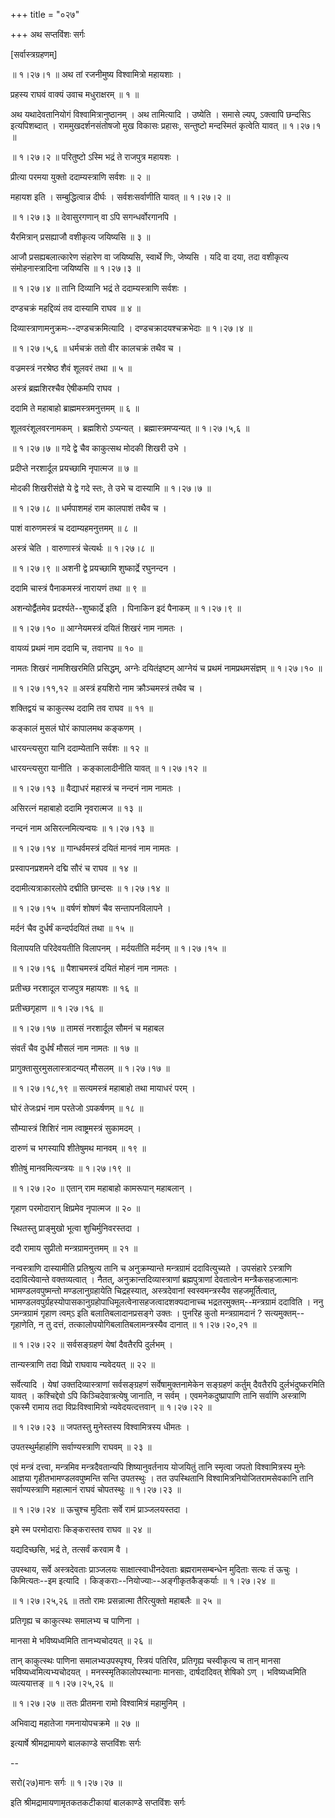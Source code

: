 +++
title = "०२७"

+++
अथ सप्तविंशः सर्गः  

\[सर्वास्त्रग्रहणम्\]  

 ॥ १।२७।१ ॥ अथ तां रजनीमुष्य विश्वामित्रो महायशाः ।  

प्रहस्य राघवं वाक्यं उवाच मधुराक्षरम्  ॥  १  ॥   

अथ यथादेवतानियोगं विश्वामित्रानुष्ठानम् । अथ तामित्यादि । उष्येति । समासे ल्यप्, ऽक्त्वापि छन्दसिऽ इत्यपिशब्दात् । राममुखदर्शनसंतोषजो मुख विकासः प्रहासः, सन्तुष्टो मन्दस्मितं कृत्वेति यावत् ॥ १।२७।१ ॥   

 ॥ १।२७।२ ॥ परितुष्टो ऽस्मि भद्रं ते राजपुत्र महायशः ।  

प्रीत्या परमया युक्तो ददाम्यस्त्राणि सर्वशः  ॥  २  ॥   

महायश इति । सम्बुद्धित्वान्न दीर्घः । सर्वशःसर्वाणीति यावत् ॥ १।२७।२ ॥   

 ॥ १।२७।३ ॥ देवासुरगणान् वा ऽपि सगन्धर्वोरगानपि ।  

यैरमित्रान् प्रसह्याजौ वशीकृत्य जयिष्यसि  ॥  ३  ॥   

आजौ प्रसह्यबलात्कारेण संहारेण वा जयिष्यसि, स्वार्थे णिः, जेष्यसि । यदि वा दया, तदा वशीकृत्य संमोहनास्त्रादिना जयिष्यसि ॥ १।२७।३ ॥   

 ॥ १।२७।४ ॥ तानि दिव्यानि भद्रं ते ददाम्यस्त्राणि सर्वशः ।  

दण्डचक्रं महद्दिव्यं तव दास्यामि राघव  ॥  ४  ॥   

दिव्यास्त्राणामनुक्रमः--दण्डचक्रमित्यादि । दण्डचक्रादयश्चक्रभेदाः ॥ १।२७।४ ॥   

 ॥ १।२७।५,६ ॥ धर्मचक्रं ततो वीर कालचक्रं तथैव च ।  

वज्रमस्त्रं नरश्रेष्ठ शैवं शूलवरं तथा  ॥  ५  ॥   

अस्त्रं ब्रह्मशिरश्चैव ऐषीकमपि राघव ।  

ददामि ते महाबाहो ब्राह्ममस्त्रमनुत्तमम्  ॥  ६  ॥   

शूलवरंशूलवरनामकम् । ब्रह्मशिरो ऽप्यन्यत् । ब्रह्मास्त्रमप्यन्यत् ॥ १।२७।५,६ ॥   

 ॥ १।२७।७ ॥ गदे द्वे चैव काकुत्सथ मोदकी शिखरी उभे ।  

प्रदीप्ते नरशार्दूल प्रयच्छामि नृपात्मज  ॥  ७  ॥   

मोदकी शिखरीसंज्ञे ये द्वे गदे स्तः, ते उभे च दास्यामि ॥ १।२७।७ ॥   

 ॥ १।२७।८ ॥ धर्मपाशमहं राम कालपाशं तथैव च ।  

पाशं वारुणमस्त्रं च ददाम्यहमनुत्तमम्  ॥  ८  ॥   

अस्त्रं चेति । वारुणास्त्रं चेत्यर्थः ॥ १।२७।८ ॥   

 ॥ १।२७।९ ॥ अशनी द्वे प्रयच्छामि शुष्कार्द्रे रघुनन्दन ।  

ददामि चास्त्रं पैनाकमस्त्रं नारायणं तथा  ॥  ९  ॥   

अशन्योर्द्वैतमेव प्रदर्श्यते--शुष्कार्द्रे इति । पिनाकिन इदं पैनाकम् ॥ १।२७।९ ॥   

 ॥ १।२७।१० ॥ आग्नेयमस्त्रं दयितं शिखरं नाम नामतः ।  

वायव्यं प्रथमं नाम ददामि च, तवानघ  ॥  १०  ॥   

नामतः शिखरं नामशिखरमिति प्रसिद्धम्, अग्नेः दयितंइष्टम् आग्नेयं च प्रथमं नामप्रथमसंज्ञम् ॥ १।२७।१० ॥   

 ॥ १।२७।११,१२ ॥ अस्त्रं हयशिरो नाम क्रौञ्चमस्त्रं तथैव च ।  

शक्तिद्वयं च काकुत्स्थ ददामि तव राघव  ॥  ११  ॥   

कङ्कालं मुसलं घोरं कापालमथ कङ्कणम् ।  

धारयन्त्यसुरा यानि ददाम्येतानि सर्वशः  ॥  १२  ॥   

धारयन्त्यसुरा यानीति । कङ्कालादीनीति यावत् ॥ १।२७।१२ ॥   

 ॥ १।२७।१३ ॥ वैद्याधरं महास्त्रं च नन्दनं नाम नामतः ।  

असिरत्नं महाबाहो ददामि नृवरात्मज  ॥  १३  ॥   

नन्दनं नाम असिरत्नमित्यन्वयः ॥ १।२७।१३ ॥   

 ॥ १।२७।१४ ॥ गान्धर्वमस्त्रं दयितं मानवं नाम नामतः ।  

प्रस्वापनप्रशमने दद्मि सौरं च राघव  ॥  १४  ॥   

ददामीत्यत्राकारलोपे दद्मीति छान्दसः ॥ १।२७।१४ ॥   

 ॥ १।२७।१५ ॥ वर्षणं शोषणं चैव सन्तापनविलापने ।  

मर्दनं चैव दुर्धर्षं कन्दर्पदयितं तथा  ॥  १५  ॥   

विलापयति परिदेवयतीति विलापनम् । मर्दयतीति मर्दनम् ॥ १।२७।१५ ॥   

 ॥ १।२७।१६ ॥ पैशाचमस्त्रं दयितं मोहनं नाम नामतः ।  

प्रतीच्छ नरशादूल राजपुत्र महायशः  ॥  १६  ॥   

प्रतीच्छगृहाण ॥ १।२७।१६ ॥   

 ॥ १।२७।१७ ॥ तामसं नरशार्दूल सौमनं च महाबल  

संवर्तं चैव दुर्धर्षं मौसलं नाम नामतः  ॥  १७  ॥   

प्रागुक्तासुरमुसलास्त्रादन्यत् मौसलम् ॥ १।२७।१७ ॥   

 ॥ १।२७।१८,१९ ॥ सत्यमस्त्रं महाबाहो तथा मायाधरं परम् ।  

घोरं तेजःप्रभं नाम परतेजो ऽपकर्षणम्  ॥  १८  ॥   

सौम्यास्त्रं शिशिरं नाम त्वाष्ट्रमस्त्रं सुकामदम् ।  

दारुणं च भगस्यापि शीतेषुमथ मानवम्  ॥  १९  ॥   

शीतेषुं मानवमित्यन्त्रयः ॥ १।२७।१९ ॥   

 ॥ १।२७।२० ॥ एतान् राम महाबाहो कामरूपान् महाबलान् ।  

गृहाण परमोदारान् क्षिप्रमेव नृपात्मज  ॥  २०  ॥   

स्थितस्तु प्राङ्मुखो भूत्वा शुचिर्मुनिवरस्तदा ।  

ददौ रामाय सुप्रीतो मन्त्रग्रामनुत्तमम्  ॥  २१  ॥   

नन्वस्त्राणि दास्यामीति प्रतिश्रुत्य तानि च अनुक्रम्यान्ते मन्त्रग्रामं ददावित्युच्यते । उपसंहारे ऽस्त्राणि ददावित्येवान्ते वक्तव्यत्वात् । नैतत्, अनुक्रान्तदिव्यास्त्राणां ब्रह्मपुत्राणां देवतात्वेन मन्त्रैकसहजात्मानः भामण्डलवपुष्मन्तो मण्डलानुग्रहायेति चिद्रहस्यात्, अस्त्रदेवानां स्वस्वमन्त्रस्यैव सहजमूर्तित्वात्, भामण्डलवपुर्ग्रहस्योपासकानुग्रहोपाधिमूलत्वेनासहजत्वादशक्यदानाच्च भद्रतरमुक्तम्--मन्त्रग्रामं ददाविति । ननु ऽमन्त्रग्रामं गृहाण त्वम्ऽ इति बलातिबलादानप्रसङ्गे उक्तः । पुनरिह कुतो मन्त्रग्रामदानं ? सत्यमुक्तम्--गृहाणेति, न तु दत्तं, तत्कालोपयोगिबलातिबलामन्त्रस्यैव दानात् ॥ १।२७।२०,२१ ॥   

 ॥ १।२७।२२ ॥ सर्वसङ्ग्रहणं येषां दैवतैरपि दुर्लभम् ।  

तान्यस्त्राणि तदा विप्रो राघवाय न्यवेदयत्  ॥  २२  ॥   

सर्वेत्यादि । येषां उक्तदिव्यास्त्राणां सर्वसङ्ग्रहणं सर्वेषामुक्तनामेकेन सङ्ग्रहणं कर्तुम् दैवतैरपि दुर्लभंदुष्करमिति यावत् । कश्चिद्देवो ऽपि किञ्चिदेवात्रत्येषु जानाति, न सर्वम् । एवमनेकदुष्प्रापाणि तानि सर्वाणि अस्त्राणि एकस्मै रामाय तदा विप्रःविश्वामित्रो न्यवेदयत्दत्तवान् ॥ १।२७।२२ ॥   

 ॥ १।२७।२३ ॥ जपतस्तु मुनेस्तस्य विश्वामित्रस्य धीमतः ।  

उपतस्थुर्महार्हाणि सर्वाण्यस्त्राणि राघवम्  ॥  २३  ॥   

एवं मन्त्रं दत्त्वा, मन्त्रमिव मन्त्रदैवतान्यपि शिष्यानुवर्तनाय योजयितुं तानि स्मृत्वा जपतो विश्वामित्रस्य मुनेः आज्ञया गृहीतभामण्डलवपुष्मन्ति सन्ति उपतस्थुः । तत उपस्थितानि विश्वामित्रनियोजितरामसेवकानि तानि सर्वाण्यस्त्राणि महात्मानं राघवं चोपतस्थुः ॥ १।२७।२३ ॥   

 ॥ १।२७।२४ ॥ ऊचुश्च मुदिताः सर्वे रामं प्राञ्जलयस्तदा ।  

इमे स्म परमोदाराः किङ्करास्तव राघव  ॥  २४  ॥   

यद्यदिच्छसि, भद्रं ते, तत्सर्वं करवाम वै ।  

उपस्थाय, सर्वे अस्त्रदेवताः प्राञ्जलयः साक्षात्स्वाधीनदेवताः ब्रह्मरामसम्बन्धेन मुदिताः सत्यः तं ऊचुः । किमित्यतः--इम इत्यादि । किङ्कराः--नियोज्याः--अङ्गीकृतकैङ्कर्याः ॥ १।२७।२४ ॥   

 ॥ १।२७।२५,२६ ॥ ततो रामः प्रसन्नात्मा तैरित्युक्तो महाबलैः  ॥  २५  ॥   

प्रतिगृह्य च काकुत्स्थः समालभ्य च पाणिना ।  

मानसा मे भविष्यध्वमिति तानभ्यचोदयत्  ॥  २६  ॥   

तान् काकुत्स्थः पाणिना समालभ्यउपस्पृश्य, स्त्रियं पतिरिव, प्रतिगृह्य चस्वीकृत्य च तान् मानसा भविष्यध्वमित्यभ्यचोदयत् । मनस्स्मृतिकालोपस्थानाः मानसाः, दार्षदादिवत् शेषिको ऽण् । भविष्यध्वमिति व्यत्ययात्तङ् ॥ १।२७।२५,२६ ॥   

 ॥ १।२७।२७ ॥ ततः प्रीतमना रामो विश्वामित्रं महामुनिम् ।  

अभिवाद्य महातेजा गमनायोपचक्रमे  ॥  २७  ॥   

इत्यार्षे श्रीमद्रामायणे बालकाण्डे सप्तविंशः सर्गः  

--  

सरो(२७)मानः सर्गः ॥ १।२७।२७ ॥   

इति श्रीमद्रामायणामृतकतकटीकायां बालकाण्डे सप्तविंशः सर्गः  

  

